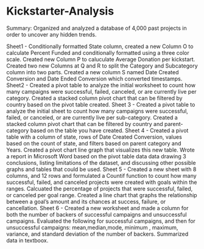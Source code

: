 # Kickstarter-Analysis

Summary: Organized and analyzed a database of 4,000 past projects in order to uncover any hidden trends.


Sheet1 - Conditionally formatted State column, created a new Column O to calculate Percent Funded and conditionally formatted using a three color scale.  Created new Column P to caluculate Average Donation per kickstart.  Created two new Columns at Q and R to split the Category and Subcategory column into two parts.  Created a new column S named Date Created Conversion and Date Ended Conversion which converted timestamps. 
Sheet2 - Created a pivot table to analyze the initial worksheet to count how many campaigns were successful, failed, canceled, or are currently live per category.   Created a stacked column pivot chart that can be filtered by country based on the pivot table created.
Sheet 3 - Created a pivot table to analyze the initial sheet to count how many campaigns were successful, failed, or canceled, or are currently live per sub-category. Created a stacked column pivot chart that can be filtered by country and parent-category based on the table you have created.
Sheet 4 - Created a pivot table with a column of state, rows of Date Created Conversion, values based on the count of state, and filters based on parent category and Years.  Created a pivot chart line graph that visualizes this new table. Wrote a report in Microsoft Word based on the pivot table data data drawing 3 conclusions, listing limitations of the dataset, and discussing other possible graphs and tables that could be used.
Sheet 5 - Created a new sheet with 8 columns, and 12 rows and formulated a Countif function to count how many successful, failed, and canceled projects were created with goals within the ranges. Calcuated the percentage of projects that were successful, failed, or canceled per goal range. Created a line chart that graphs the relationship between a goal’s amount and its chances at success, failure, or cancellation.
Sheet 6 - Created a new worksheet and made a column for both the number of backers of successful campaigns and unsuccessful campaigns. Evaluated the following for successful campaigns, and then for unsuccessful campaigns: mean,median,mode, minimum , maximum, variance, and standard deviation of the number of backers.  Summarized data in textboox. 
